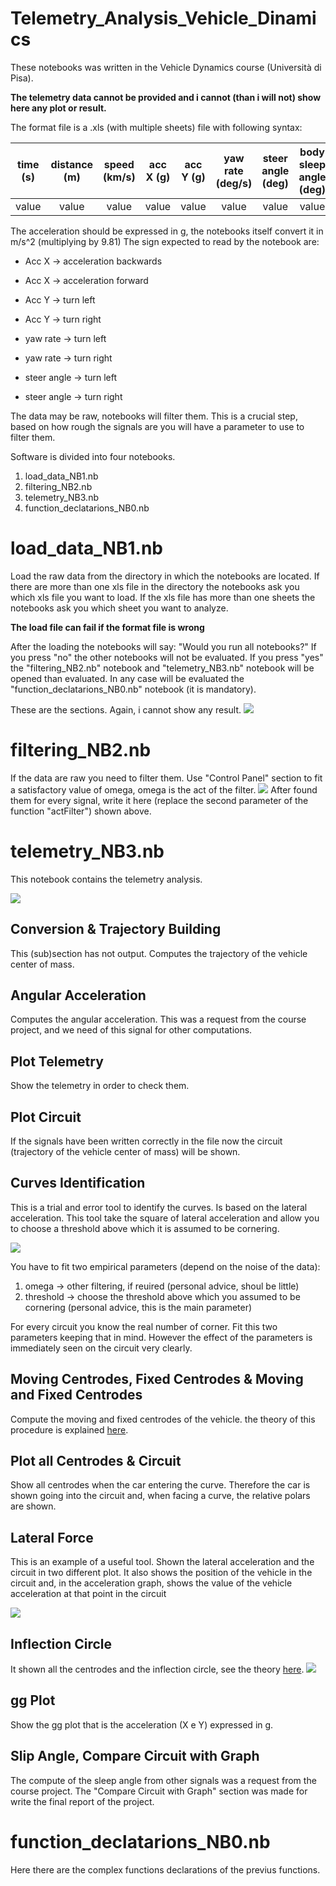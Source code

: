 # Telemetry_Analysis_Vehicle_Dinamics

These notebooks was written in the Vehicle Dynamics course (Università di Pisa).

**The telemetry data cannot be provided and i cannot (than i will not) show here any plot or result.**

The format file is a .xls (with multiple sheets) file with following syntax:

| time (s) | distance (m) | speed (km/s) | acc X (g) | acc Y (g) | yaw rate (deg/s) | steer angle (deg) | body sleep angle (deg)|
|----------|:------------:|:------------:|:---------:|:---------:|:----------------:|:-----------------:|:---------------------:|
| value    |   value      |   value      |   value   |  value    |    value         |    value          |     value             |



The acceleration should be expressed in g, the notebooks itself convert it in m/s^2 (multiplying by 9.81)
The sign expected to read by the notebook are:
 + Acc X -> acceleration backwards 
 - Acc X -> acceleration forward
 + Acc Y -> turn left
 - Acc Y -> turn right
 + yaw rate -> turn left
 - yaw rate -> turn right
 + steer angle -> turn left
 - steer angle -> turn right
 
The data may be raw, notebooks will filter them. This is a crucial step, based on how rough the signals are you will have a parameter to use to filter them.

Software is divided into four notebooks.
  1) load_data_NB1.nb
  2) filtering_NB2.nb
  3) telemetry_NB3.nb
  4) function_declatarions_NB0.nb

# load_data_NB1.nb
Load the raw data from the directory in which the notebooks are located.
If there are more than one xls file in the directory the notebooks ask you which xls file you want to load.
If the xls file has more than one sheets the notebooks ask you which sheet you want to analyze.

**The load file can fail if the format file is wrong**

After the loading the notebooks will say: "Would you run all notebooks?"
  If you press "no" the other notebooks will not be evaluated.
  If you press "yes" the "filtering_NB2.nb" notebook and "telemetry_NB3.nb" notebook will be opened than evaluated.
In any case will be evaluated the "function_declatarions_NB0.nb" notebook (it is mandatory).

These are the sections. Again, i cannot show any result.
![](https://i.imgur.com/yxg6GFM.png)



# filtering_NB2.nb

If the data are raw you need to filter them.
Use "Control Panel" section to fit a satisfactory value of omega, omega is the act of the filter.
![](https://i.imgur.com/W2JOtIh.png)
After found them for every signal, write it here (replace the second parameter of the function "actFilter") shown above.


# telemetry_NB3.nb
This notebook contains the telemetry analysis.

![](https://i.imgur.com/aLdTiF4.png)

## Conversion & Trajectory Building
This (sub)section has not output. Computes the trajectory of the vehicle center of mass.

## Angular Acceleration
Computes the angular acceleration. This was a request from the course project, and we need of this signal for other computations.

## Plot Telemetry
Show the telemetry in order to check them. 

## Plot Circuit
If the signals have been written correctly in the file now the circuit (trajectory of the vehicle center of mass) will be shown.

## Curves Identification
This is a trial and error tool to identify the curves. 
Is based on the lateral acceleration.
This tool take the square of lateral acceleration and allow you to choose a threshold above which it is assumed to be cornering.

![](https://i.imgur.com/RoIwlW3.png)

You have to fit two empirical parameters (depend on the noise of the data):
  1) omega -> other filtering, if reuired (personal advice, shoul be little)
  2) threshold -> choose the threshold above which you assumed to be cornering (personal advice, this is the main parameter)

For every circuit you know the real number of corner. Fit this two parameters keeping that in mind.
However the effect of the parameters is immediately seen on the circuit very clearly.

## Moving Centrodes, Fixed Centrodes & Moving and Fixed Centrodes
Compute the moving and fixed centrodes of the vehicle. the theory of this procedure is explained [here](http://www.dimnp.unipi.it/guiggiani-m/fig_centrodes_guiggiani.html).

## Plot all Centrodes & Circuit  
Show all centrodes when the car entering the curve. Therefore the car is shown going into the circuit and, when facing a curve, the relative polars are shown.

## Lateral Force
This is an example of a useful tool. Shown the lateral acceleration and the circuit in two different plot. 
It also shows the position of the vehicle in the circuit and, in the acceleration graph, shows the value of the vehicle acceleration at that point in the circuit

![](https://i.imgur.com/A92Ekus.png)

## Inflection Circle
It shown all the centrodes and the inflection circle, see the theory [here](http://www.dimnp.unipi.it/guiggiani-m/fig_centrodes_guiggiani.html).
![](https://i.imgur.com/1Fy4t5t.png)

## gg Plot
Show the gg plot that is the acceleration (X e Y) expressed in g.

## Slip Angle, Compare Circuit with Graph
The compute of the sleep angle from other signals was a request from the course project. The "Compare Circuit with Graph" section was made for write the final report of the project.

# function_declatarions_NB0.nb
Here there are the complex functions declarations of the previus functions.



 
